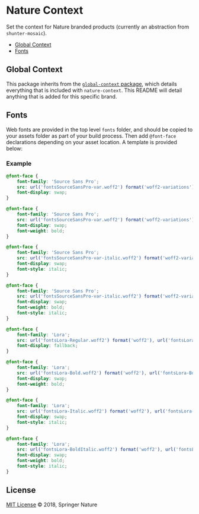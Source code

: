 # Nature Context

Set the context for Nature branded products (currently an abstraction from `shunter-mosaic`).

- [Global Context](#global-context)
- [Fonts](#fonts)

## Global Context

This package inherits from the [`global-context` package](https://github.com/springernature/frontend-global-toolkit/tree/master/packages/global-context), which details everything that is included with `nature-context`. This README will detail anything that is added for this specific brand.

## Fonts

Web fonts are provided in the top level `fonts` folder, and should be copied to your assets folder as part of your build process. Then add `@font-face` declarations depending on your asset location. A template is provided below:

### Example

```scss
@font-face {
	font-family: 'Source Sans Pro';
	src: url('fontsSourceSansPro-var.woff2') format('woff2-variations'), url('fontsSourceSansPro-Regular.woff2') format('woff2');
	font-display: swap;
}

@font-face {
	font-family: 'Source Sans Pro';
	src: url('fontsSourceSansPro-var.woff2') format('woff2-variations'), url('fontsSourceSansPro-Bold.woff2') format('woff2');
	font-display: swap;
	font-weight: bold;
}

@font-face {
	font-family: 'Source Sans Pro';
	src: url('fontsSourceSansPro-var-italic.woff2') format('woff2-variations'), url('fontsSourceSansPro-Italic.woff2') format('woff2');
	font-display: swap;
	font-style: italic;
}

@font-face {
	font-family: 'Source Sans Pro';
	src: url('fontsSourceSansPro-var-italic.woff2') format('woff2-variations'), url('fontsSourceSansPro-BoldItalic.woff2') format('woff2');
	font-display: swap;
	font-weight: bold;
	font-style: italic;
}

@font-face {
	font-family: 'Lora';
	src: url('fontsLora-Regular.woff2') format('woff2'), url('fontsLora-Regular.woff') format('woff');
	font-display: fallback;
}

@font-face {
	font-family: 'Lora';
	src: url('fontsLora-Bold.woff2') format('woff2'), url('fontsLora-Bold.woff') format('woff');
	font-display: swap;
	font-weight: bold;
}

@font-face {
	font-family: 'Lora';
	src: url('fontsLora-Italic.woff2') format('woff2'), url('fontsLora-Italic.woff') format('woff');
	font-display: swap;
	font-style: italic;
}

@font-face {
	font-family: 'Lora';
	src: url('fontsLora-BoldItalic.woff2') format('woff2'), url('fontsLora-BoldItalic.woff') format('woff');
	font-display: swap;
	font-weight: bold;
	font-style: italic;
}
```

## License

[MIT License][info-license] &copy; 2018, Springer Nature

[info-license]: https://github.com/springernature/frontend-nature-toolkit/blob/master/LICENCE
